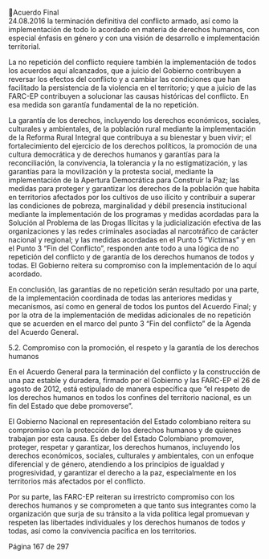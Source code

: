 Acuerdo Final  
24.08.2016 
la terminación definitiva del conflicto armado, así como la implementación de todo lo acordado en materia de 
derechos humanos, con especial énfasis en género y con una visión de desarrollo e implementación territorial.  
 
La no repetición del conflicto requiere también la implementación de todos los acuerdos aquí alcanzados, que 
a  juicio  del  Gobierno  contribuyen  a  reversar  los  efectos  del  conflicto  y  a  cambiar  las  condiciones  que  han 
facilitado la persistencia de la violencia en el territorio; y que a juicio de las FARC-EP contribuyen a solucionar 
las causas históricas del conflicto. En esa medida son garantía fundamental de la no repetición.  
 
La  garantía  de  los  derechos,  incluyendo  los  derechos  económicos,  sociales,  culturales  y  ambientales,  de  la 
población rural mediante la implementación de la Reforma Rural Integral que contribuya a su bienestar y buen 
vivir; el fortalecimiento del ejercicio de los derechos políticos, la promoción de una cultura democrática y de 
derechos humanos y garantías para la reconciliación, la convivencia, la tolerancia y la no estigmatización, y las 
garantías para la movilización y la protesta social, mediante la implementación de la Apertura Democrática 
para  Construir  la  Paz;  las  medidas  para  proteger  y  garantizar  los  derechos  de  la  población  que  habita  en 
territorios  afectados  por  los  cultivos  de  uso  ilícito  y  contribuir  a  superar  las  condiciones  de  pobreza, 
marginalidad  y  débil  presencia  institucional  mediante  la  implementación  de  los  programas  y  medidas 
acordadas para la Solución al Problema de las Drogas Ilícitas y la judicialización efectiva de las organizaciones 
y las redes criminales asociadas al narcotráfico de carácter nacional y regional; y las medidas acordadas en el 
Punto 5 “Víctimas” y en el Punto 3 “Fin del Conflicto”, responden ante todo a una lógica de no repetición del 
conflicto y de garantía de los derechos humanos de todos y todas. El Gobierno reitera su compromiso con la 
implementación de lo aquí acordado.  
 
En conclusión, las garantías de no repetición serán resultado por una parte, de la implementación coordinada 
de todas las anteriores medidas y mecanismos, así como en general de todos los puntos del Acuerdo Final; y 
por la otra de la implementación de medidas adicionales de no repetición que se acuerden en el marco del 
punto 3  “Fin del conflicto” de la Agenda del Acuerdo General. 
 
5.2.
Compromiso con la promoción, el respeto y la garantía de los derechos humanos 
 
En el Acuerdo General para la terminación del conflicto y la construcción de una paz estable y duradera, 
firmado por el Gobierno y las FARC-EP el 26 de agosto de 2012, está estipulado de manera específica que 
“el respeto de los derechos humanos en todos los confines del territorio nacional, es un fin del Estado que 
debe promoverse”. 
 
El Gobierno Nacional en representación del Estado colombiano reitera su compromiso con la protección 
de  los  derechos  humanos  y  de  quienes  trabajan  por  esta  causa.  Es  deber  del  Estado  Colombiano 
promover, proteger, respetar y garantizar, los derechos humanos, incluyendo los derechos económicos, 
sociales, culturales y ambientales, con un enfoque diferencial y de género, atendiendo a los principios de 
igualdad y progresividad, y garantizar el derecho a la paz, especialmente en los territorios más afectados 
por el conflicto.  
 
Por su parte, las FARC-EP reiteran su irrestricto compromiso con los derechos humanos y se comprometen 
a que tanto sus integrantes como la organización que surja de su tránsito a la vida política legal promuevan 
y respeten las libertades individuales y los derechos humanos de todos y todas, así como la convivencia 
pacífica en los territorios. 

Página 167 de 297 
 

